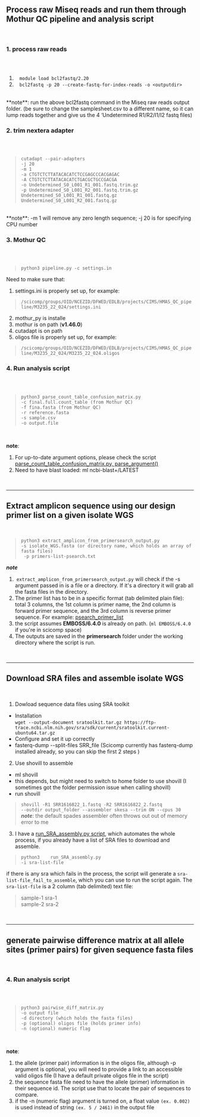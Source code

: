 ## Process raw Miseq reads and run them through Mothur QC pipeline and analysis script  
<br>  

### 1. process raw reads  
### <br>
1.  &nbsp;&nbsp; `module load bcl2fastq/2.20`  
2. &nbsp;&nbsp; `bcl2fastq -p 20 --create-fastq-for-index-reads -o <outputdir>`  
<br>
**note**: run the above bcl2fastq command in the Miseq raw reads output folder. (be sure to change the samplesheet.csv to a different name, so it can lump reads together and give us the 4 ‘Undetermined R1/R2/I1/I2 fastq files)  

### 2. trim nextera adapter  
### <br>

>  `cutadapt --pair-adapters`  
>  `-j 20`  
>  `-m 1`  
>  `-a CTGTCTCTTATACACATCTCCGAGCCCACGAGAC`  
>  `-A CTGTCTCTTATACACATCTGACGCTGCCGACGA`  
>  `-o Undetermined_S0_L001_R1_001.fastq.trim.gz`  
>  `-p Undetermined_S0_L001_R2_001.fastq.trim.gz`  
>  `Undetermined_S0_L001_R1_001.fastq.gz`  
>  `Undetermined_S0_L001_R2_001.fastq.gz`  
<br>
**note**: -m 1 will remove any zero length sequence; -j 20 is for specifying CPU number  

### 3. Mothur QC
### <br>

>  `python3 pipeline.py -c settings.in`  

Need to make sure that:  
1. settings.ini is properly set up, for example:  
>  `/scicomp/groups/OID/NCEZID/DFWED/EDLB/projects/CIMS/HMAS_QC_pipeline/M3235_22_024/settings.ini`  

2.  mothur_py is installe  
3.  mothur is on path (**v1.46.0**)  
4.  cutadapt is on path  
5.  oligos file is properly set up, for example:  
>  `/scicomp/groups/OID/NCEZID/DFWED/EDLB/projects/CIMS/HMAS_QC_pipeline/M3235_22_024/M3235_22_024.oligos`  

### 4. Run analysis script
### <br>

>  `python3 parse_count_table_confusion_matrix.py`  
>  `-c final.full.count_table (from Mothur QC)`  
>  `-f fina.fasta (from Mothur QC)`  
>  `-r reference.fasta`  
>  `-s sample.csv`  
>  `-o output.file`  
<br>

**note**:  
1. For up-to-date argument options, please check the script [parse_count_table_confusion_matrix.py, parse_argument()](https://github.com/ncezid-biome/HMAS-QC-Pipeline/blob/master/parse_count_table_confusion_matrix.py)    
2. Need to have blast loaded: ml ncbi-blast+/LATEST  

<br>

---

## Extract amplicon sequence using our design primer list on a given isolate WGS   
<br>  

>  ` python3 extract_amplicon_from_primersearch_output.py  `  
>  ` -s isolate_WGS.fasta (or directory name, which holds an array of fasta files) `  
>  ` -p primers-list-psearch.txt`  

***note***  
1. &nbsp;`extract_amplicon_from_primersearch_output.py` will check if the -s argument passed in is a file or a directory. If it's a directory it will grab all the fasta files in the directory.  
2. The primer list has to be in a specific format (tab delimited plain file): total 3 columns, the 1st column is primer name, the 2nd column is forward primer sequence, and the 3rd column is reverse primer sequence. For example: [psearch_primer_list](https://github.com/ncezid-biome/HMAS-QC-Pipeline/blob/master/Salmonella-reformatted-primers-list-psearch.txt) 
3. the script assumes **EMBOSS/6.4.0** is already on path. (`ml EMBOSS/6.4.0` if you're in scicomp space) 
4. The outputs are saved in the **primersearch** folder under the working directory where the script is run.  

<br>

---  

## Download SRA files and assemble isolate WGS     
<br> 

1. Dowload sequence data files using SRA toolkit  
- Installation   
`wget --output-document sratoolkit.tar.gz https://ftp-trace.ncbi.nlm.nih.gov/sra/sdk/current/sratoolkit.current-ubuntu64.tar.gz`  
-  Configure and set it up correctly  
-  fasterq-dump --split-files SRR_file (Scicomp currently has fasterq-dump installed already, so you can skip the first 2 steps )    
2. Use shovill to assemble   
-  ml shovill 
-  this depends, but might need to switch to home folder to use shovill (I sometimes got the folder permission issue when calling shovill)  
-  run shovill  
>  `shovill -R1 SRR1616822_1.fastq -R2 SRR1616822_2.fastq `  
>  `--outdir output_folder --assembler skesa --trim ON --cpus 30`  
***note***: the default spades assembler often throws out out of memory error to me  
3. I have a [run_SRA_assembly.py script](https://github.com/ncezid-biome/HMAS-QC-Pipeline/blob/master/helper_scripts/run_SRA_assembly.py), which automates the whole process, if you already have a list of SRA files to download and assemble.  


>  ` python3   
>  run_SRA_assembly.py  `  
>  ` -i sra-list-file `    

if there is any sra which fails in the process, the script will generate a `sra-list-file_fail_to_assemble`, which you can use to run the script again. The `sra-list-file` is a 2 column (tab delimited) text file: 
 
>sample-1    sra-1  
>sample-2    sra-2   

<br>  

---
## generate pairwise difference matrix at all allele sites (primer pairs) for given sequence fasta files   
<br>    

### 4. Run analysis script
### <br>

>  `python3 pairwise_diff_matrix.py`  
>  `-o output file`  
>  `-d directory (which holds the fasta files)`  
>  `-p (optional) oligos file (holds primer info)`  
>  `-n (optional) numeric flag`
<br>

**note**:  
1. the allele (primer pair) information is in the oligos file, although -p argument is optional, you will need to provide a link to an accessible valid oligos file (I have a default private oligos file in the script)    
2. the sequence fasta file need to have the allele (primer) information in their sequence id. The script use that to locate the pair of sequences to compare.  
3. if the -n (numeric flag) argument is turned on, a float value `(ex. 0.002)` is used instead of string `(ex. 5 / 2461)` in the output file